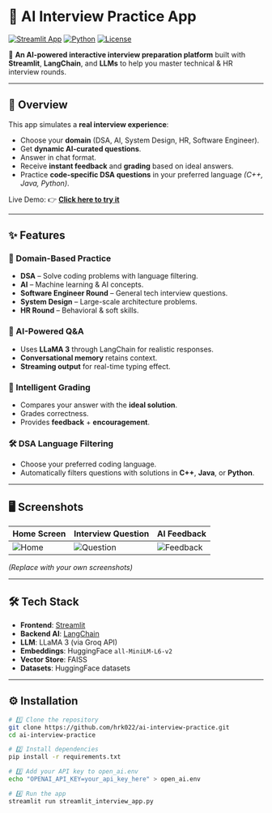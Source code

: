 # 🎯 AI Interview Practice App

[![Streamlit App](https://img.shields.io/badge/Streamlit-Live%20App-brightgreen?logo=streamlit)](https://placement-prep-model-bk4kxhhtmld4xml4wkrx8j.streamlit.app/)
[![Python](https://img.shields.io/badge/Python-3.9%2B-blue?logo=python)](https://www.python.org/)
[![License](https://img.shields.io/badge/License-MIT-yellow.svg)](LICENSE)

🚀 **An AI-powered interactive interview preparation platform** built with **Streamlit**, **LangChain**, and **LLMs** to help you master technical & HR interview rounds.

---

## 📌 Overview

This app simulates a **real interview experience**:
- Choose your **domain** (DSA, AI, System Design, HR, Software Engineer).
- Get **dynamic AI-curated questions**.
- Answer in chat format.
- Receive **instant feedback** and **grading** based on ideal answers.
- Practice **code-specific DSA questions** in your preferred language *(C++, Java, Python)*.

Live Demo: 👉 **[Click here to try it](https://placement-prep-model-bk4kxhhtmld4xml4wkrx8j.streamlit.app/)**

---

## ✨ Features

### 🎯 Domain-Based Practice
- **DSA** – Solve coding problems with language filtering.
- **AI** – Machine learning & AI concepts.
- **Software Engineer Round** – General tech interview questions.
- **System Design** – Large-scale architecture problems.
- **HR Round** – Behavioral & soft skills.

### 🤖 AI-Powered Q&A
- Uses **LLaMA 3** through LangChain for realistic responses.
- **Conversational memory** retains context.
- **Streaming output** for real-time typing effect.

### 🧠 Intelligent Grading
- Compares your answer with the **ideal solution**.
- Grades correctness.
- Provides **feedback** + **encouragement**.

### 🛠 DSA Language Filtering
- Choose your preferred coding language.
- Automatically filters questions with solutions in **C++**, **Java**, or **Python**.

---

## 🖥️ Screenshots

| Home Screen | Interview Question | AI Feedback |
|-------------|-------------------|-------------|
| ![Home](assets/home.png) | ![Question](assets/question.png) | ![Feedback](assets/feedback.png) |

*(Replace with your own screenshots)*

---

## 🛠️ Tech Stack

- **Frontend**: [Streamlit](https://streamlit.io/)
- **Backend AI**: [LangChain](https://www.langchain.com/)
- **LLM**: LLaMA 3 (via Groq API)
- **Embeddings**: HuggingFace `all-MiniLM-L6-v2`
- **Vector Store**: FAISS
- **Datasets**: HuggingFace datasets

---

## ⚙️ Installation

```bash
# 1️⃣ Clone the repository
git clone https://github.com/hrk022/ai-interview-practice.git
cd ai-interview-practice

# 2️⃣ Install dependencies
pip install -r requirements.txt

# 3️⃣ Add your API key to open_ai.env
echo "OPENAI_API_KEY=your_api_key_here" > open_ai.env

# 4️⃣ Run the app
streamlit run streamlit_interview_app.py
